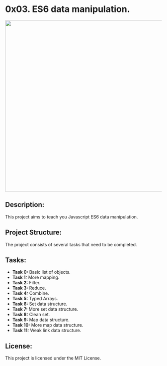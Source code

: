 # 0x03. ES6 data manipulation.  

<p align="center"> <img src="https://res.cloudinary.com/practicaldev/image/fetch/s--dcFHjLcQ--/c_limit%2Cf_auto%2Cfl_progressive%2Cq_auto%2Cw_880/https://dev-to-uploads.s3.amazonaws.com/i/m7qx6qdt8qrct43w7ixj.jpg" width="550" higth="550">

## Description:

This project aims to teach you Javascript ES6 data manipulation.

## Project Structure:

The project consists of several tasks that need to be completed.

## Tasks:

- **Task 0:** Basic list of objects.
- **Task 1:** More mapping.
- **Task 2:** Filter.
- **Task 3:** Reduce.
- **Task 4:** Combine.
- **Task 5:** Typed Arrays.
- **Task 6:** Set data structure.
- **Task 7:** More set data structure.
- **Task 8:** Clean set.
- **Task 9:** Map data structure.
- **Task 10:** More map data structure.
- **Task 11:** Weak link data structure.


## License:

This project is licensed under the MIT License.
